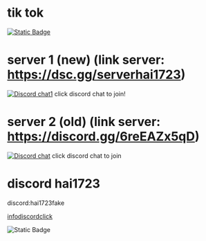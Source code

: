 # tik tok
[![Static Badge](https://img.shields.io/badge/tiktok-white?style=for-the-badge&logo=tiktok&logoColor=black)](https://www.tiktok.com/@haingng1)
# server 1 (new) (link server: https://dsc.gg/serverhai1723)
[![Discord chat1](https://img.shields.io/discord/1174679050455875636?logo=discord&logoColor=white)](https://discord.gg/NAwpFZVe9h)
click discord chat to join!
# server 2 (old) (link server: https://discord.gg/6reEAZx5qD)
[![Discord chat](https://img.shields.io/discord/1059078968847913050?logo=discord&logoColor=white)](https://discord.gg/6reEAZx5qD)
click discord chat to join

# discord hai1723
discord:hai1723fake

[infodiscordclick](https://is.gd/dishaiinfo)

![Static Badge](https://discord-readme-badge.vercel.app/api?id=1162680551912775680)
